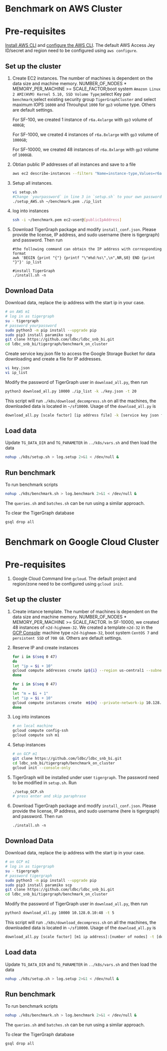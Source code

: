 # Benchmark on AWS Cluster
# Pre-requisites
[Install AWS CLI](https://docs.aws.amazon.com/cli/latest/userguide/getting-started-install.html) and [configure the AWS CLI](https://docs.aws.amazon.com/cli/latest/userguide/cli-configure-quickstart.html). The default AWS Access Jey ID/secret and region need to be configured using `aws configure`.
## Set up the cluster
1. Create EC2 instances. The number of machines is dependent on the data size and machine memory. 
NUMBER_OF_NODES * MEMORY_PER_MACHINE >= SCALE_FACTOR;boot system `Amazon Linux 2 AMI(HVM) Kernel 5.10, SSD Volume Type`;select Key pair `benchmark`;select existing security group `TigerGraphCluster` and select maximum IOPS `16000` and Throuhput `1000` for `gp3` volume type. Others are default settings.

    For SF-100, we created 1 instance of  `r6a.4xlarge` with `gp3` volume of `400GB`;

    For SF-1000, we created 4 instances of `r6a.8xlarge` with `gp3` volume of `1000GB`;

    For SF-10000, we created 48 instances of `r6a.8xlarge` with `gp3` volume of `1000GB`.

2. Obtian public IP addresses of all instances and save to a file
    ```sh
    aws ec2 describe-instances --filters "Name=instance-type,Values=r6a.xlarge" --query "Reservations[].Instances[].PublicIpAddress" | sed '1d' | sed '$d' | sed '1,$s/"//g'| sed '1,$s/,//g' > ip_list
    ```
3. Setup all instances.
    ```sh
    vi setup.sh
   #Change `yourpassword` in line 3 in `setup.sh` to your own password. 
    ./setup_AWS.sh ~/benchmark.pem ./ip_list
    ```

4. log into instances
    ```sh
    ssh -i ~/benchmark.pem ec2-user@[publicIpAddress]
    ```
5. Download TigerGraph package and modify `install_conf.json`. Please provide the license, IP address, and sudo username (here is tigergraph) and password. Then run

    ```
    #the following command can obtain the IP address with corresponding format
    awk 'BEGIN {print "{"} {printf "\"m%d:%s\",\n",NR,$0} END {print "}"}' ip_list

    #install TigerGraph
    ./install.sh -n
    ```
## Download Data
Download data, replace the ip address with the start ip in your case.
```sh
# on AWS m1 
# log in as tigergraph
su - tigergraph 
# password yourpassword
sudo python3 -m pip install --upgrade pip
sudo pip3 install paramiko scp
git clone https://github.com/ldbc/ldbc_snb_bi.git
cd ldbc_snb_bi/tigergraph/benchmark_on_cluster
```
Create service key.json file to access the Google Storage Bucket for data downloading and create a file for IP addresses.
```sh
vi key.json
vi ip_list
```

Modify the password of TigerGraph user in `download_all.py`, then run
```sh
python3 download_all.py 10000 ./ip_list -k ./key.json -t 20
```
This script will run `./k8s/download_decompress.sh` on all the machines, the downloaded data is located in `~/sf10000`. Usage of the `download_all.py` is 
```sh
download_all.py [scale factor] [ip address file] -k [service key json file] -t [download threads]`
```

## Load data
Update `TG_DATA_DIR` and `TG_PARAMETER` in `../k8s/vars.sh` and then load the data
```sh
nohup ./k8s/setup.sh > log.setup 2>&1 < /dev/null &
```

## Run benchmark
To run benchmark scripts

```bash
nohup ./k8s/benchmark.sh > log.benchmark 2>&1 < /dev/null &
```

The `queries.sh` and `batches.sh` can be run using a similar approach.

To clear the TigerGraph database

```bash
gsql drop all
```

# Benchmark on Google Cloud Cluster

# Pre-requisites

1. Google Cloud Command line `gcloud`. The default project and region/zone need to be configured using `gcloud init`.

## Set up the cluster

1. Create intance template. The number of machines is dependent on the data size and machine memory. NUMBER_OF_NODES * MEMORY_PER_MACHINE >= SCALE_FACTOR. In SF-10000, we created 48 instances of `n2d-highmem-32`. We created a template `n2d-32` in the [GCP Console](https://cloud.google.com/compute/docs/instance-templates/create-instance-templates):  machine type ``n2d-highmem-32``, boot system `CentOS 7` and `persistent SSD` of `700 GB`. Others are default settings.

1. Reserve IP and create instances

    ```sh
    for i in $(seq 0 47)
    do
    let "ip = $i + 10"
    gcloud compute addresses create ip${i} --region us-central1 --subnet default  --addresses  10.128.0.${ip}
    done

    for i in $(seq 0 47)
    do
    let "m = $i + 1"
    let "ip = $i + 10"
    gcloud compute instances create  m${m} --private-network-ip 10.128.0.${ip}  --source-instance-template n2d-32
    done
    ```

1. Log into instances

    ```sh
    # on local machine
    gcloud compute config-ssh
    gcloud compute ssh m1
    ```

1. Setup instances

    ```sh
    # on GCP m1 
    git clone https://github.com/ldbc/ldbc_snb_bi.git
    cd ldbc_snb_bi/tigergraph/benchmark_on_cluster
    gcloud init --console-only
    ```

1. TigerGraph will be installed under user `tigergraph`. The password need to be modified in `setup.sh`. Run

    ```sh
    ./setup_GCP.sh
    # press enter and skip paraphrase
    ```

1. Download TigerGraph package and modify `install_conf.json`. Please provide the license, IP address, and sudo username (here is tigergraph) and password. Then run

    ```
    ./install.sh -n
    ```

## Download Data
Download data, replace the ip address with the start ip in your case.
```sh
# on GCP m1 
# log in as tigergraph
su - tigergraph 
# password tigergraph
sudo python3 -m pip install --upgrade pip
sudo pip3 install paramiko scp
git clone https://github.com/ldbc/ldbc_snb_bi.git
cd ldbc_snb_bi/tigergraph/benchmark_on_cluster
```
Modify the password of TigerGraph user in `download_all.py`, then run
```sh
python3 download_all.py 10000 10.128.0.10:48 -t 5
```
This script will run `./k8s/download_decompress.sh` on all the machines, the downloaded data is located in `~/sf10000`. Usage of the `download_all.py` is 
```sh
download_all.py [scale factor] [m1 ip address]:[number of nodes] -t [download threads]`
```

## Load data
Update `TG_DATA_DIR` and `TG_PARAMETER` in `../k8s/vars.sh` and then load the data
```sh
nohup ./k8s/setup.sh > log.setup 2>&1 < /dev/null &
```

## Run benchmark
To run benchmark scripts

```bash
nohup ./k8s/benchmark.sh > log.benchmark 2>&1 < /dev/null &
```

The `queries.sh` and `batches.sh` can be run using a similar approach.

To clear the TigerGraph database

```bash
gsql drop all
```
